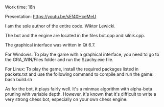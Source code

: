 Work time: 18h

Presentation: https://youtu.be/sEf40HceMeU

I am the sole author of the entire code. Wiktor Lewicki.

The bot and the engine are located in the files bot.cpp and silnik.cpp.

The graphical interface was written in Qt 6.7.

For Windows: To play the game with a graphical interface, you need to go to the GRA_WIN/Files folder and run the Szachy.exe file.

For Linux: To play the game, install the required packages listed in packets.txt and use the following command to compile and run the game: bash build.sh

As for the bot, it plays fairly well. It's a minmax algorithm with alpha-beta pruning with variable depth. However, it's known that it's difficult to write a very strong chess bot, especially on your own chess engine.
